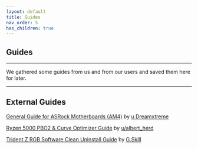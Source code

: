 ```yaml
---
layout: default
title: Guides
nav_order: 5
has_children: true
---
```

## Guides

***

We gathered some guides from us and from our users and saved them here for later.

***

## External Guides

<a href="https://www.reddit.com/r/ASRock/comments/f8zf1k/my_guide_to_amd_ryzen_asrock_motherboard_problems/" target="_blank">General Guide for ASRock Motherboards (AM4)</a> by <a href="https://www.reddit.com/user/Dreamxtreme/" target="_blank">u Dreamxtreme</a>

<a href="https://www.reddit.com/r/ASRock/comments/kykver/overclocking_your_zen_3_ryzen_5000_with_precision/" target="_blank">Ryzen 5000 PBO2 & Curve Optimizer Guide</a> by <a href="https://www.reddit.com/user/albert_herd/" target="_blank">u/albert_herd</a>

<a href="http://www.gskill.us/forum/forum/product-discussion/ddr4/trident-z-rgb/161217-trident-z-rgb-software-clean-uninstall-guide-for-v1-06-68" target="_blank">Trident Z RGB Software Clean Uninstall Guide</a> by <a href="http://www.gskill.us/" target="_blank">G.Skill</a>